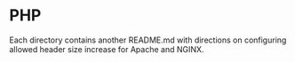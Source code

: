 # PHP

Each directory contains another README.md with directions on configuring allowed header size increase for Apache and NGINX.